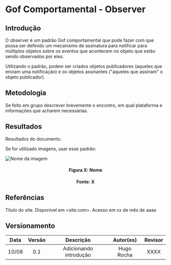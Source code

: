 # Gof Comportamental - Observer

## Introdução

O observer é um padrão Gof comportamental que pode fazer com que possa ser definido um mecanismo de assinatura para notificar para múltiplos objetos sobre os eventos que acontecem no objeto que estão sendo observados por eles.

Utilizando o padrão, podem ser criados objetos publicadores (aqueles que enviam uma notificação) e os objetos assinantes ("aqueles que assinam" o objeto publicador).

## Metodologia

Se feito em grupo descrever brevemente o encontro, em qual plataforma e informações que acharem necessárias.

## Resultados

Resultados do documento.

Se for utilizado imagens, usar esse padrão:

![Nome da imagem](../assets/img/CaminhoDaImagem.png)
<h4 align = "center">Figura X: Nome</h6>
<h4 align = "center">Fonte: X</h6>

## Referências

Titulo do site. Disponível em <site.com>. Acesso em xx de mês de aaaa

## Versionamento

| Data  | Versão |                     Descrição                      |  Autor(es)  | Revisor |
| :---: | :----: | :------------------------------------------------: | :---------: | :-----: |
| 10/08|  0.1   |                     Adicionando introdução                   |    Hugo Rocha     |  XXXX   |
